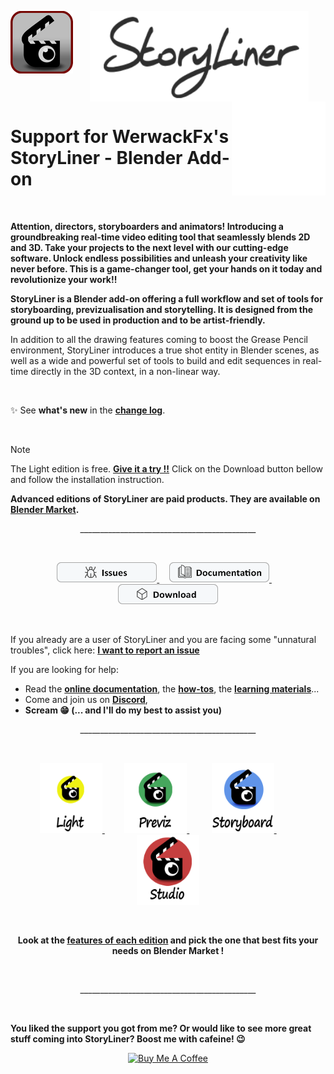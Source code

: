 

<p align="center">
  <img align="left" width="auto" height="auto" src="images/Storyliner_Logo_Icon_100.png">
  <img align="center" width="350" src="images/StoryLiner_Text_300.png"  />
  <img align="right" width="150" src="images/spacer.png">
</p>


# Support for WerwackFx's StoryLiner - Blender Add-on

</br>

**Attention, directors, storyboarders and animators! Introducing a groundbreaking real-time video editing tool that seamlessly blends 2D and 3D. Take your projects to the next level with our cutting-edge software. Unlock endless possibilities and unleash your creativity like never before. This is a game-changer tool, get your hands on it today and revolutionize your work!!**

**StoryLiner is a Blender add-on offering a full workflow and set of tools for storyboarding, previzualisation and storytelling. It is designed from the ground up to be used in production and to be artist-friendly.**

In addition to all the drawing features coming to boost the Grease Pencil environment, StoryLiner introduces a true shot entity in Blender scenes, as well as a wide and powerful set of tools to build and edit sequences in real-time directly in the 3D context, in a non-linear way.

<br>

✨ See **what's new** in the **[change log](https://github.com/werwack/storyliner-support/blob/main/CHANGELOG.md)**.

<br>

> [!NOTE]
> The Light edition is free. **[Give it a try !!](https://github.com/werwack/storyliner-support/releases)** Click on the Download button bellow and follow the installation instruction.
>
> **Advanced editions of StoryLiner are paid products. They are available on [Blender Market](https://blendermarket.com/products/storyliner).**



<p align="center">
    ____________________________________________
</p>
<br>

<p align="center">
  <a href="https://github.com/werwack/storyliner-support/issues" title="Report and follow issues">
  <img src="images/Issues.png" width="160" />
  </a>
  &nbsp;&nbsp;&nbsp;
  <a href="https://werwackfx.com/storyliner/doc" title="Consult the online documentation" target="_blank">
  <img src="images/Documentation.png" width="160" />
  </a>
  &nbsp;&nbsp;&nbsp;
  <a href="https://github.com/werwack/storyliner-support/releases" title="Download the Light Edition of StoryLiner" target="_self">
  <img src="images/Download.png" width="160" />
  </a>
</p>

<br>

If you already are a user of StoryLiner and you are facing some "unnatural troubles", click here: <b><a href="https://github.com/werwack/storyliner-support/issues" title="Report and follow issues">I want to report an issue</a></b>

If you are looking for help:
<ul>
    <li> Read the <b><a href="https://werwackfx.com/storyliner/doc" title="Read StoryLiner online documentation" target="_blank">online documentation</a></b>, the <b><a href="https://werwackfx.com/storyliner/doc/how-to/how-to.html" title="Check if you know all thehow-tos" target="_blank">how-tos</a></b>, the <b><a href="https://werwackfx.com/storyliner/doc/how-to/learning-resources.html" title="Watch the tutorials" target="_blank">learning materials</a></b>...</li>
    <li> Come and join us on <b><a href="https://discord.gg/gTG48jqWcm" title="StoryLine on Spitefire Storyboards Discord" target="_blank">Discord</a></b>,</li>
    <li> <b>Scream 😁 (... and I'll do my best to assist you)</b></li>
</ul>


<p align="center">
    ____________________________________________
</p>
<br>


<p align="center">
  <a href="https://werwackfx.com/storyliner/doc/editions/editions.html#light-ed" title="StoryLiner Light Edition">
  <img src="images/StoryLiner_LightEdition_Sized.png" width="100" />
  </a>
  &nbsp;&nbsp;&nbsp;&nbsp;&nbsp;&nbsp;&nbsp;
  <a href="https://werwackfx.com/storyliner/doc/editions/editions.html#essential-ed" title="StoryLiner Previz Edition">
  <img src="images/StoryLiner_EssentialEdition_Sized.png" width="100" />
  </a>
  &nbsp;&nbsp;&nbsp;&nbsp;&nbsp;&nbsp;&nbsp;&nbsp;
  <a href="https://werwackfx.com/storyliner/doc/editions/editions.html#storyboard-ed" title="StoryLiner Storyboard Edition">
  <img src="images/StoryLiner_StoryboardEdition_Sized.png" width="100" />
  </a>
  &nbsp;&nbsp;&nbsp;&nbsp;&nbsp;&nbsp;&nbsp;&nbsp;
  <a href="https://werwackfx.com/storyliner/doc/editions/editions.html#studio-ed" title="StoryLiner Studio Edition">
  <img src="images/StoryLiner_StudioEdition_Sized.png" width="100" />
  </a>
</p>

<br>
<p align="center">
  <strong>Look at the <a href="https://werwackfx.com/storyliner/doc/editions/edition_differences.html" title="Difference between StoryLiner editions">
  features of each edition</a> and pick the one that best fits your needs on Blender Market !
  </strong>
<p>

<br>

<p align="center">
    ____________________________________________
</p>
<br>


**You liked the support you got from me? Or would like to see more great stuff coming into StoryLiner?  Boost me with cafeine! 😉**

<p align="center"> 
    <a href="https://www.buymeacoffee.com/werwack" target="_blank"><img src="https://cdn.buymeacoffee.com/buttons/v2/default-yellow.png" alt="Buy Me A Coffee" style="height: 60px !important;width: 217px !important;" ></a></div>
</p>

